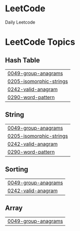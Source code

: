 # LeetCode
Daily Leetcode

<!---LeetCode Topics Start-->
# LeetCode Topics
## Hash Table
|  |
| ------- |
| [0049-group-anagrams](https://github.com/AkiMathur/LeetCode/tree/master/0049-group-anagrams) |
| [0205-isomorphic-strings](https://github.com/AkiMathur/LeetCode/tree/master/0205-isomorphic-strings) |
| [0242-valid-anagram](https://github.com/AkiMathur/LeetCode/tree/master/0242-valid-anagram) |
| [0290-word-pattern](https://github.com/AkiMathur/LeetCode/tree/master/0290-word-pattern) |
## String
|  |
| ------- |
| [0049-group-anagrams](https://github.com/AkiMathur/LeetCode/tree/master/0049-group-anagrams) |
| [0205-isomorphic-strings](https://github.com/AkiMathur/LeetCode/tree/master/0205-isomorphic-strings) |
| [0242-valid-anagram](https://github.com/AkiMathur/LeetCode/tree/master/0242-valid-anagram) |
| [0290-word-pattern](https://github.com/AkiMathur/LeetCode/tree/master/0290-word-pattern) |
## Sorting
|  |
| ------- |
| [0049-group-anagrams](https://github.com/AkiMathur/LeetCode/tree/master/0049-group-anagrams) |
| [0242-valid-anagram](https://github.com/AkiMathur/LeetCode/tree/master/0242-valid-anagram) |
## Array
|  |
| ------- |
| [0049-group-anagrams](https://github.com/AkiMathur/LeetCode/tree/master/0049-group-anagrams) |
<!---LeetCode Topics End-->
